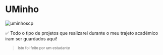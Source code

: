 # UMinho

![uminhoscp](https://github.com/icsousa/uminho/assets/115634463/1791e07d-0dab-4918-a7ce-0d8bb1683fcd)

✅ Todo o tipo de projetos que realizarei durante o meu trajeto académico iram ser guardados aqui!

> <sup>Isto foi feito por um estudante</sup>
